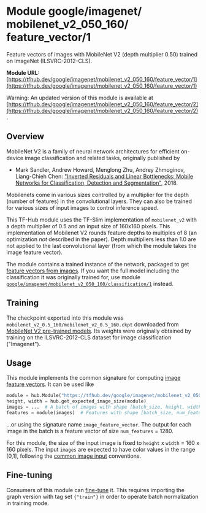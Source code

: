 # Module google/&zwnj;imagenet/&zwnj;mobilenet_v2_050_160/&zwnj;feature_vector/1
Feature vectors of images with MobileNet V2 (depth multiplier 0.50) trained on ImageNet (ILSVRC-2012-CLS).

**Module URL:** [https://tfhub.dev/google/imagenet/mobilenet_v2_050_160/feature_vector/1](https://tfhub.dev/google/imagenet/mobilenet_v2_050_160/feature_vector/1)

Warning: An updated version of this module is available at [https://tfhub.dev/google/imagenet/mobilenet_v2_050_160/feature_vector/2](https://tfhub.dev/google/imagenet/mobilenet_v2_050_160/feature_vector/2).


## Overview

MobileNet V2 is a family of neural network architectures for efficient
on-device image classification and related tasks, originally published by

  * Mark Sandler, Andrew Howard, Menglong Zhu, Andrey Zhmoginov,
    Liang-Chieh Chen: ["Inverted Residuals and Linear Bottlenecks:
    Mobile Networks for Classification, Detection and
    Segmentation"](https://arxiv.org/abs/1801.04381), 2018.

Mobilenets come in various sizes controlled by a multiplier for the
depth (number of features) in the convolutional layers. They can also be
trained for various sizes of input images to control inference speed.

This TF-Hub module uses the TF-Slim implementation of
`mobilenet_v2`
with a depth multiplier of 0.5 and an input size of
160x160 pixels.
This implementation of Mobilenet V2 rounds feature depths to multiples of 8
(an optimization *not* described in the paper).
Depth multipliers less than 1.0 are not applied to the last convolutional layer
(from which the module takes the image feature vector).

The module contains a trained instance of the network, packaged to get
[feature vectors from images](https://www.tensorflow.org/hub/common_signatures/images#feature-vector).
If you want the full model including the classification it was originally
trained for, use module
[`google/imagenet/mobilenet_v2_050_160/classification/1`](https://tfhub.dev/google/imagenet/mobilenet_v2_050_160/classification/1)
instead.


## Training

The checkpoint exported into this module was `mobilenet_v2_0.5_160/mobilenet_v2_0.5_160.ckpt` downloaded
from
[MobileNet V2 pre-trained models](https://github.com/tensorflow/models/blob/master/research/slim/nets/mobilenet/README.md).
Its weights were originally obtained by training on the ILSVRC-2012-CLS
dataset for image classification ("Imagenet").

## Usage

This module implements the common signature for computing
[image feature vectors](https://www.tensorflow.org/hub/common_signatures/images#feature-vector).
It can be used like

```python
module = hub.Module("https://tfhub.dev/google/imagenet/mobilenet_v2_050_160/feature_vector/1")
height, width = hub.get_expected_image_size(module)
images = ...  # A batch of images with shape [batch_size, height, width, 3].
features = module(images)  # Features with shape [batch_size, num_features].
```

...or using the signature name `image_feature_vector`. The output for each image
in the batch is a feature vector of size `num_features` = 1280.

For this module, the size of the input image is fixed to
`height` x `width` = 160 x 160 pixels.
The input `images` are expected to have color values in the range [0,1],
following the
[common image input](https://www.tensorflow.org/hub/common_signatures/images#input)
conventions.


## Fine-tuning

Consumers of this module can [fine-tune](https://www.tensorflow.org/hub/fine_tuning) it.
This requires importing the graph version with tag set `{"train"}`
in order to operate batch normalization in training mode.

